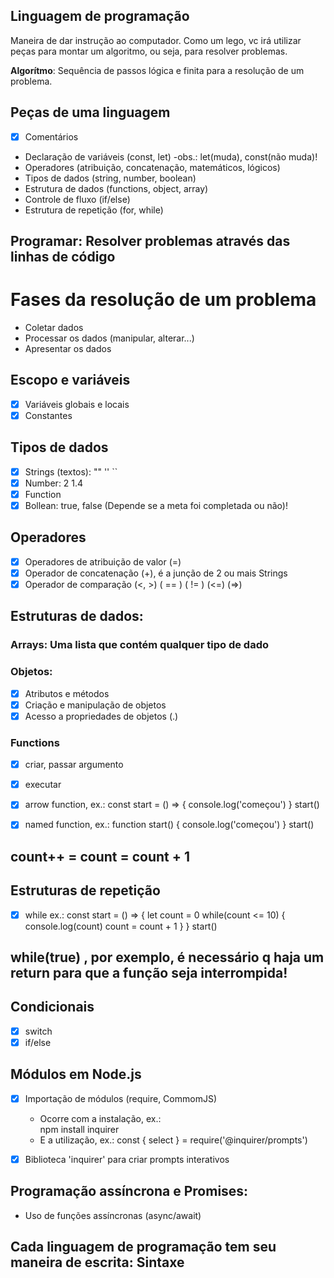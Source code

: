 ## Linguagem de programação

Maneira de dar instrução ao computador.
Como um lego, vc irá utilizar peças para montar um algoritmo, ou seja, para resolver problemas.

   **Algorítmo**: Sequência de passos lógica e finita para a resolução de um problema.

## Peças de uma linguagem

- [x] Comentários
- Declaração de variáveis (const, let)
  -obs.: let(muda), const(não muda)!
- Operadores (atribuição, concatenação, matemáticos, lógicos)
- Tipos de dados (string, number, boolean)
- Estrutura de dados (functions, object, array)
- Controle de fluxo (if/else)
- Estrutura de repetição (for, while)

## Programar: Resolver problemas através das linhas de código

# Fases da resolução de um problema

- Coletar dados
- Processar os dados (manipular, alterar...)
- Apresentar os dados

## Escopo e variáveis

- [x] Variáveis globais e locais
- [x] Constantes

## Tipos de dados

- [x] Strings (textos): "" '' ``
- [x] Number: 2  1.4
- [x] Function
- [x] Bollean: true, false (Depende se a meta foi completada ou não)!

## Operadores

- [x] Operadores de atribuição de valor (=)
- [x] Operador de concatenação (+), é a junção de 2 ou mais Strings
- [x] Operador de comparação (<, >)  ( == )  ( != )  (<=)  (=>)

## Estruturas de dados:

### Arrays: Uma lista que contém qualquer tipo de dado

### Objetos:

- [x] Atributos e métodos
- [x] Criação e manipulação de objetos
- [x] Acesso a propriedades de objetos (.)

### Functions

- [x] criar, passar argumento
- [x] executar
- [x] arrow function, ex.: 
const start = () => {
   console.log('começou')
}
start()

- [x] named function, ex.:
function start() {
   console.log('começou')
}
start()

## count++   =    count = count + 1

## Estruturas de repetição

- [x] while  ex.: 
const start = () => {
    let count = 0 
    while(count <= 10) {
    console.log(count)
    count = count + 1
    }
}
start()

## while(true) , por exemplo, é necessário q haja um return para que a função seja interrompida!


## Condicionais

- [x] switch
- [x] if/else

## Módulos em Node.js

- [x] Importação de módulos (require, CommomJS)
   - Ocorre com a instalação, ex.:  
     npm install inquirer 
   - E a utilização, ex.: 
     const { select } = require('@inquirer/prompts')

- [x] Biblioteca 'inquirer' para criar prompts interativos

## Programação assíncrona e Promises:

- Uso de funções assíncronas (async/await)

## Cada linguagem de programação tem seu maneira de escrita: Sintaxe